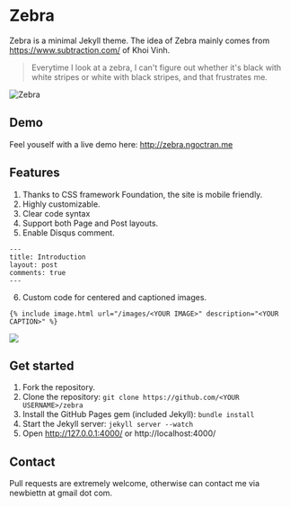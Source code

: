# Zebra

Zebra is a minimal Jekyll theme. The idea of Zebra mainly comes from https://www.subtraction.com/ of Khoi Vinh.

> Everytime I look at a zebra, I can't figure out whether it's black with white stripes or white with black stripes, and that frustrates me.


![Zebra](http://i.imgur.com/P51VcsP.png?1)

## Demo
Feel youself with a live demo here: http://zebra.ngoctran.me

## Features
1. Thanks to CSS framework Foundation, the site is mobile friendly.
2. Highly customizable.
3. Clear code syntax
4. Support both Page and Post layouts.
5. Enable Disqus comment.

```
---
title: Introduction
layout: post
comments: true
---
```

6. Custom code for centered and captioned images.

```
{% include image.html url="/images/<YOUR IMAGE>" description="<YOUR CAPTION>" %}
```

![](http://i.imgur.com/vfPLtKK.png)

## Get started
1. Fork the repository.
2. Clone the repository: `git clone https://github.com/<YOUR USERNAME>/zebra`
3. Install the GitHub Pages gem (included Jekyll): `bundle install`
4. Start the Jekyll server: `jekyll server --watch`
5. Open http://127.0.0.1:4000/ or http://localhost:4000/

## Contact
Pull requests are extremely welcome, otherwise can contact me via newbiettn at gmail dot com.
